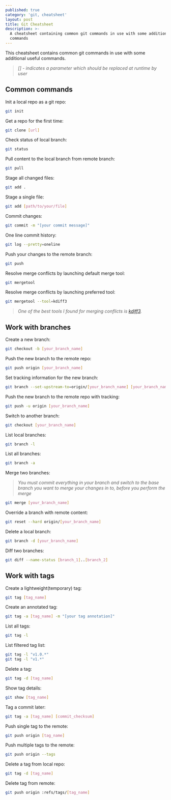 ```yaml
---
published: true
category: 'git, cheatsheet'
layout: post
title: Git Cheatsheet
description: >-
  A cheatsheet containing common git commands in use with some additional useful
  commands
---
```

This cheatsheet contains common git commands in use with some additional useful commands.

> *[] - indicates a parameter which should be replaced at runtime by user*

## Common commands

Init a local repo as a git repo:
```bash
git init
```

Get a repo for the first time:
```bash
git clone [url]
```

Check status of local branch:
```bash
git status
```

Pull content to the local branch from remote branch:
```bash
git pull
```

Stage all changed files:
```bash
git add .
```

Stage a single file:
```bash
git add [path/to/your/file]
```

Commit changes:
```bash
git commit -m "[your commit message]"
```

One line commit history:
```bash
git log --pretty=oneline
```

Push your changes to the remote branch:
```bash
git push
```

Resolve merge conflicts by launching default merge tool:
```bash
git mergetool
```

Resolve merge conflicts by launching preferred tool:
```bash
git mergetool --tool=kdiff3
```

> *One of the best tools I found for merging conflicts is [kdiff3](http://kdiff3.sourceforge.net/).*

## Work with branches

Create a new branch:
```bash
git checkout -b [your_branch_name]
```

Push the new branch to the remote repo:
```bash
git push origin [your_branch_name]
```

Set tracking information for the new branch:
```bash
git branch --set-upstream-to=origin/[your_branch_name] [your_branch_name]
```

Push the new branch to the remote repo with tracking:
```bash
git push -u origin [your_branch_name]
```

Switch to another branch:
```bash
git checkout [your_branch_name]
```

List local branches:
```bash
git branch -l
```

List all branches:
```bash
git branch -a
```

Merge two branches:

> *You must commit everything in your branch and switch to the base branch you want to merge your changes in to, before you perform the merge*

```bash
git merge [your_branch_name]
```

Override a branch with remote content:
```bash
git reset --hard origin/[your_branch_name]
```

Delete a local branch:
```bash
git branch -d [your_branch_name]
```

Diff two branches:
```bash
git diff --name-status [branch_1]..[branch_2]
```

## Work with tags

Create a lightweight(temporary) tag:
```bash
git tag [tag_name]
```

Create an annotated tag:
```bash
git tag -a [tag_name] -m "[your tag annotation]"
```

List all tags:
```bash
git tag -l
```

List filtered tag list:
```bash
git tag -l "v1.0.*"
git tag -l "v1.*"
```

Delete a tag:
```bash
git tag -d [tag_name]
```

Show tag details:
```bash
git show [tag_name]
```

Tag a commit later:
```bash
git tag -a [tag_name] [commit_checksum]
```

Push single tag to the remote:
```bash
git push origin [tag_name]
```

Push multiple tags to the remote:
```bash
git push origin --tags
```

Delete a tag from local repo:
```bash
git tag -d [tag_name]
```

Delete tag from remote:
```bash
git push origin :refs/tags/[tag_name]
```